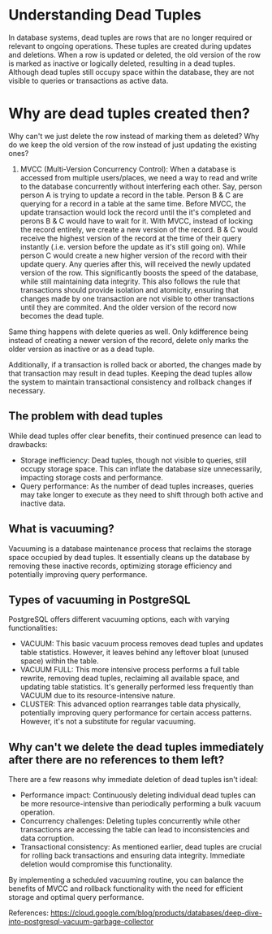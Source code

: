 # Understanding Dead Tuples

In database systems, dead tuples are rows that are no longer required or relevant to ongoing operations. These tuples are created during updates and deletions. When a row is updated or deleted, the old version of the row is marked as inactive or logically deleted, resulting in a dead tuples. Although dead tuples still occupy space within the database, they are not visible to queries or transactions as active data.

# Why are dead tuples created then?
Why can't we just delete the row instead of marking them as deleted? Why do we keep the old version of the row instead of just updating the existing ones?
1. MVCC (Multi-Version Concurrency Control):
When a database is accessed from multiple users/places, we need a way to read and write to the database concurrently without interfering each other.  Say, person person A is trying to update a record in the table. Person B & C are querying for a record in a table at the same time. Before MVCC, the update transaction would lock the record until the it's completed and perons B & C would have to wait for it. With MVCC, instead of locking the record entirely, we create a new version of the record. B & C would receive the highest version of the record at the time of their query instantly (.i.e. version before the update as it's still going on). While person C would create a new higher version of the record with their update query. Any queries after this, will received the newly updated version of the row. This significantly boosts the speed of the database, while still maintaining data integrity. This also follows the rule that transactions should provide isolation and atomicity, ensuring that changes made by one transaction are not visible to other transactions until they are commited. And the older version of the record now becomes the dead tuple.

Same thing happens with delete queries as well. Only kdifference being instead of creating a newer version of the record, delete only marks the older version as inactive or as a dead tuple.

Additionally, if a transaction is rolled back or aborted, the changes made by that transaction may result in dead tuples. Keeping the dead tuples allow the system to maintain transactional consistency and rollback changes if necessary.

## The problem with dead tuples
While dead tuples offer clear benefits, their continued presence can lead to drawbacks:

* Storage inefficiency: Dead tuples, though not visible to queries, still occupy storage space. This can inflate the database size unnecessarily, impacting storage costs and performance.
* Query performance: As the number of dead tuples increases, queries may take longer to execute as they need to shift through both active and inactive data.

## What is vacuuming?
Vacuuming is a database maintenance process that reclaims the storage space
occupied by dead tuples. It essentially cleans up the database by removing
these inactive records, optimizing storage efficiency and potentially improving
query performance.

## Types of vacuuming in PostgreSQL
PostgreSQL offers different vacuuming options, each with varying
functionalities:

* VACUUM: This basic vacuum process removes dead tuples and updates table statistics. However, it leaves behind any leftover bloat (unused space) within the table.
* VACUUM FULL: This more intensive process performs a full table rewrite, removing dead tuples, reclaiming all available space, and updating table statistics. It's generally performed less frequently than VACUUM due to its resource-intensive nature.
* CLUSTER: This advanced option rearranges table data physically, potentially improving query performance for certain access patterns. However, it's not a substitute for regular vacuuming.

## Why can't we delete the dead tuples immediately after there are no references to them left?
There are a few reasons why immediate deletion of dead tuples isn't ideal:

* Performance impact: Continuously deleting individual dead tuples can be more resource-intensive than periodically performing a bulk vacuum operation.
* Concurrency challenges: Deleting tuples concurrently while other transactions are accessing the table can lead to inconsistencies and data corruption.
* Transactional consistency: As mentioned earlier, dead tuples are crucial for
  rolling back transactions and ensuring data integrity. Immediate deletion
  would compromise this functionality.

By implementing a scheduled vacuuming routine, you can balance the benefits of
MVCC and rollback functionality with the need for efficient storage and optimal
query performance.


References:
https://cloud.google.com/blog/products/databases/deep-dive-into-postgresql-vacuum-garbage-collector
